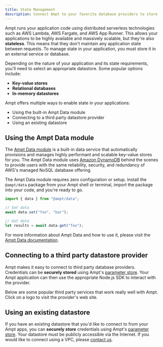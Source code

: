 ```yaml
---
title: State Management
description: Connect Ampt to your favorite database providers to store data and manage application state.
---
```


Ampt runs your application code using distributed serverless technologies such as AWS Lambda, AWS Fargate, and AWS App Runner. This allows your applications to be highly available and massively scalable, but they're also **stateless**. This means that they don't maintain any application state between requests. To manage state in your application, you must store it in an external service or database.

Depending on the nature of your application and its state requirements, you'll need to select an appropriate datastore. Some popular options include:

- **Key-value stores**
- **Relational databases**
- **In-memory datastores**

Ampt offers multiple ways to enable state in your applications:

- Using the built-in Ampt Data module
- Connecting to a third party datastore provider
- Using an existing datastore

## Using the Ampt Data module

The [Ampt Data module](/docs/data) is a built-in data service that automatically provisions and manages highly performant and scalable key-value stores for you. The Ampt Data module uses [Amazon DynamoDB](https://aws.amazon.com/dynamodb/) behind the scenes to provide users with the same reliability, security, and redundancy of AWS's managed NoSQL database offering.

The Ampt Data module requires zero configuration or setup. Install the `@ampt/data` package from your Ampt shell or terminal, import the package into your code, and you're ready to go.

```javascript copy=false
import { data } from "@ampt/data";

// Set data
await data.set("foo", "bar");

// Get data
let results = await data.get("foo");
```

For more information about Ampt Data and how to use it, please visit the [Ampt Data documentation](/docs/data).

## Connecting to a third party datastore provider

Ampt makes it easy to connect to third party database providers. Credentials can be **securely stored** using Ampt's [parameter store](/docs/parameters). Your Ampt application can then use the appropriate Node.js SDK to interact with the provider.

Below are some popular third party services that work really well with Ampt. Click on a logo to visit the provider's web site.

<div class="grid gap-4 grid-cols-2 md:grid-cols-3">
	<a href="https://www.gomomento.com/" target="_blank" class="transition ease-in-out hover:scale-105 bg-[url('/images/logos/momento.svg')] bg-center bg-[length:80%_30%] bg-no-repeat h-32 bg-[#c4f136] border border-gray-500 drop-shadow-md rounded-md"></a>
	<a href="https://www.mongodb.com/" target="_blank" class="transition ease-in-out hover:scale-105 bg-[url('/images/logos/mongodb.svg')] bg-center bg-[length:80%_30%] bg-no-repeat h-32 bg-black border border-gray-500 drop-shadow-md rounded-md"></a>
	<a href="https://planetscale.com/" target="_blank" class="transition ease-in-out hover:scale-105 bg-[url('/images/logos/planetscale.svg')] bg-center bg-[length:80%_30%] bg-no-repeat h-32 bg-white border border-gray-500 drop-shadow-md rounded-md"></a>
	<a href="https://fauna.com/" target="_blank" class="transition ease-in-out hover:scale-105 bg-[url('/images/logos/fauna-white.svg')] bg-center bg-[length:60%_30%] bg-no-repeat h-32 bg-[#391ab6] border border-gray-500 drop-shadow-md rounded-md"></a>
	<a href="https://www.cockroachlabs.com/" target="_blank" class="transition ease-in-out hover:scale-105 bg-[url('/images/logos/cockroachdb.svg')] bg-center bg-[length:80%_30%] bg-no-repeat h-32 bg-white border border-gray-500 drop-shadow-md rounded-md"></a>
	<a href="https://www.tigrisdata.com/" target="_blank" class="transition ease-in-out hover:scale-105 bg-[url('/images/logos/tigris.svg')] bg-[center_top_60%] bg-[length:60%_30%] bg-no-repeat h-32 bg-[#4ed9b2] border border-gray-500 drop-shadow-md rounded-md"></a>
</div>

## Using an existing datastore

If you have an existing datastore that you'd like to connect to from your Ampt apps, you can **securely store** credentials using Ampt's [parameter store](/docs/parameters). Your datastore must be publicly accessible via the Internet. If you would like to connect using a VPC, please [contact us](/contact).
